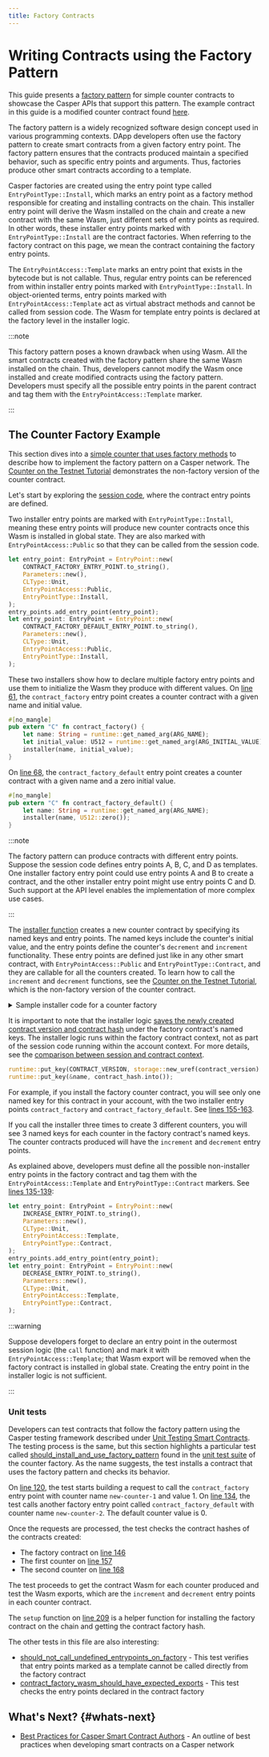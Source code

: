 ```yaml
---
title: Factory Contracts
---
```


# Writing Contracts using the Factory Pattern

This guide presents a [factory pattern](https://github.com/casper-network/ceps/pull/86/files) for simple counter contracts to showcase the Casper APIs that support this pattern. The example contract in this guide is a modified counter contract found [here](https://github.com/mpapierski/casper-node/blob/gh-2064-factory-pattern/smart_contracts/contracts/test/counter-factory/src/main.rs).
<!-- TODO before publishing the docs: point to the new link once the casper-node repository is updated. Or, move this counter factory example to https://github.com/casper-ecosystem/tutorials-example-wasm.-->

The factory pattern is a widely recognized software design concept used in various programming contexts. DApp developers often use the factory pattern to create smart contracts from a given factory entry point. The factory pattern ensures that the contracts produced maintain a specified behavior, such as specific entry points and arguments. Thus, factories produce other smart contracts according to a template.

Casper factories are created using the entry point type called `EntryPointType::Install`, which marks an entry point as a factory method responsible for creating and installing contracts on the chain. This installer entry point will derive the Wasm installed on the chain and create a new contract with the same Wasm, just different sets of entry points as required. In other words, these installer entry points marked with `EntryPointType::Install` are the contract factories. When referring to the factory contract on this page, we mean the contract containing the factory entry points.

The `EntryPointAccess::Template` marks an entry point that exists in the bytecode but is not callable. Thus, regular entry points can be referenced from within installer entry points marked with `EntryPointType::Install`. In object-oriented terms, entry points marked with `EntryPointAccess::Template` act as virtual abstract methods and cannot be called from session code. The Wasm for template entry points is declared at the factory level in the installer logic.

:::note

This factory pattern poses a known drawback when using Wasm. All the smart contracts created with the factory pattern share the same Wasm installed on the chain. Thus, developers cannot modify the Wasm once installed and create modified contracts using the factory pattern. Developers must specify all the possible entry points in the parent contract and tag them with the `EntryPointAccess::Template` marker.

:::

<!-- TODO Diagram#1 create a diagram with the dev team and insert it here. -->

## The Counter Factory Example

This section dives into a [simple counter that uses factory methods](https://github.com/mpapierski/casper-node/blob/gh-2064-factory-pattern/smart_contracts/contracts/test/counter-factory/src/main.rs) to describe how to implement the factory pattern on a Casper network. The [Counter on the Testnet Tutorial](../../resources/beginner/counter-testnet/walkthrough.md) demonstrates the non-factory version of the counter contract.

<!-- TODO before publishing the docs: point to the new link once the casper-node repository is updated. 
Or, move this counter factory example to https://github.com/casper-ecosystem/tutorials-example-wasm. If using this, add a step to "clone the repository". -->

Let's start by exploring the [session code](https://github.com/mpapierski/casper-node/blob/a4d7d5a4f67e7860b2e8c57d74c864860b4e74c8/smart_contracts/contracts/test/counter-factory/src/main.rs#L115), where the contract entry points are defined.

Two installer entry points are marked with `EntryPointType::Install`, meaning these entry points will produce new counter contracts once this Wasm is installed in global state. They are also marked with `EntryPointAccess::Public` so that they can be called from the session code.

```rust
let entry_point: EntryPoint = EntryPoint::new(
    CONTRACT_FACTORY_ENTRY_POINT.to_string(),
    Parameters::new(),
    CLType::Unit,
    EntryPointAccess::Public,
    EntryPointType::Install,
);
entry_points.add_entry_point(entry_point);
let entry_point: EntryPoint = EntryPoint::new(
    CONTRACT_FACTORY_DEFAULT_ENTRY_POINT.to_string(),
    Parameters::new(),
    CLType::Unit,
    EntryPointAccess::Public,
    EntryPointType::Install,
);
```

These two installers show how to declare multiple factory entry points and use them to initialize the Wasm they produce with different values. On [line 61](https://github.com/mpapierski/casper-node/blob/a4d7d5a4f67e7860b2e8c57d74c864860b4e74c8/smart_contracts/contracts/test/counter-factory/src/main.rs#L61C19-L61C35), the `contract_factory` entry point creates a counter contract with a given name and initial value.

```rust
#[no_mangle]
pub extern "C" fn contract_factory() {
    let name: String = runtime::get_named_arg(ARG_NAME);
    let initial_value: U512 = runtime::get_named_arg(ARG_INITIAL_VALUE);
    installer(name, initial_value);
}
```

On [line 68](https://github.com/mpapierski/casper-node/blob/a4d7d5a4f67e7860b2e8c57d74c864860b4e74c8/smart_contracts/contracts/test/counter-factory/src/main.rs#L68), the `contract_factory_default` entry point creates a counter contract with a given name and a zero initial value.

```rust
#[no_mangle]
pub extern "C" fn contract_factory_default() {
    let name: String = runtime::get_named_arg(ARG_NAME);
    installer(name, U512::zero());
}
```

:::note

The factory pattern can produce contracts with different entry points. Suppose the session code defines entry points A, B, C, and D as templates. One installer factory entry point could use entry points A and B to create a contract, and the other installer entry point might use entry points C and D. Such support at the API level enables the implementation of more complex use cases.

:::

The [installer function](https://github.com/mpapierski/casper-node/blob/a4d7d5a4f67e7860b2e8c57d74c864860b4e74c8/smart_contracts/contracts/test/counter-factory/src/main.rs#L73) creates a new counter contract by specifying its named keys and entry points. The named keys include the counter's initial value, and the entry points define the counter's `decrement` and `increment` functionality. These entry points are defined just like in any other smart contract, with `EntryPointAccess::Public` and `EntryPointType::Contract`, and they are callable for all the counters created. To learn how to call the `increment` and `decrement` functions, see the [Counter on the Testnet Tutorial](../../resources/beginner/counter-testnet/walkthrough.md), which is the non-factory version of the counter contract.

<details>
<summary>Sample installer code for a counter factory</summary>

```rust
fn installer(name: String, initial_value: U512) {
    let named_keys = {
        let new_uref = storage::new_uref(initial_value);
        let mut named_keys = NamedKeys::new();
        named_keys.insert(CURRENT_VALUE_KEY.to_string(), new_uref.into());
        named_keys
    };

    let entry_points = {
        let mut entry_points = EntryPoints::new();
        let entry_point: EntryPoint = EntryPoint::new(
            INCREASE_ENTRY_POINT.to_string(),
            Parameters::new(),
            CLType::Unit,
            EntryPointAccess::Public,
            EntryPointType::Contract,
        );
        entry_points.add_entry_point(entry_point);
        let entry_point: EntryPoint = EntryPoint::new(
            DECREASE_ENTRY_POINT.to_string(),
            Parameters::new(),
            CLType::Unit,
            EntryPointAccess::Public,
            EntryPointType::Contract,
        );
        entry_points.add_entry_point(entry_point);

        entry_points
    };

    let (contract_hash, contract_version) = storage::new_contract(
        entry_points,
        Some(named_keys),
        Some(PACKAGE_HASH_KEY_NAME.to_string()),
        Some(ACCESS_KEY_NAME.to_string()),
    );

    runtime::put_key(CONTRACT_VERSION, storage::new_uref(contract_version).into());
    runtime::put_key(&name, contract_hash.into());
}
```

</details>

It is important to note that the installer logic [saves the newly created contract version and contract hash](https://github.com/mpapierski/casper-node/blob/a4d7d5a4f67e7860b2e8c57d74c864860b4e74c8/smart_contracts/contracts/test/counter-factory/src/main.rs#L110-L111) under the factory contract's named keys. The installer logic runs within the factory contract context, not as part of the session code running within the account context. For more details, see the [comparison between session and contract context](../writing-onchain-code/contract-vs-session.md#comparing-session-and-contract).

```rust
runtime::put_key(CONTRACT_VERSION, storage::new_uref(contract_version).into());
runtime::put_key(&name, contract_hash.into());
```

For example, if you install the factory counter contract, you will see only one named key for this contract in your account, with the two installer entry points `contract_factory` and `contract_factory_default`. See [lines 155-163](https://github.com/mpapierski/casper-node/blob/a4d7d5a4f67e7860b2e8c57d74c864860b4e74c8/smart_contracts/contracts/test/counter-factory/src/main.rs#L155C1-L163).

If you call the installer three times to create 3 different counters, you will see 3 named keys for each counter in the factory contract's named keys. The counter contracts produced will have the `increment` and `decrement` entry points.

<!-- TODO Diagram#2 create a diagram with the dev team and insert it here. Or take screenshots from cspr.live depicting this setup. -->

As explained above, developers must define all the possible non-installer entry points in the factory contract and tag them with the `EntryPointAccess::Template` and `EntryPointType::Contract` markers. See [lines 135-139](https://github.com/mpapierski/casper-node/blob/a4d7d5a4f67e7860b2e8c57d74c864860b4e74c8/smart_contracts/contracts/test/counter-factory/src/main.rs#L135C9-L149C11):

```rust
let entry_point: EntryPoint = EntryPoint::new(
    INCREASE_ENTRY_POINT.to_string(),
    Parameters::new(),
    CLType::Unit,
    EntryPointAccess::Template,
    EntryPointType::Contract,
);
entry_points.add_entry_point(entry_point);
let entry_point: EntryPoint = EntryPoint::new(
    DECREASE_ENTRY_POINT.to_string(),
    Parameters::new(),
    CLType::Unit,
    EntryPointAccess::Template,
    EntryPointType::Contract,
);
```

:::warning

Suppose developers forget to declare an entry point in the outermost session logic (the `call` function) and mark it with `EntryPointAccess::Template`; that Wasm export will be removed when the factory contract is installed in global state. Creating the entry point in the installer logic is not sufficient.

:::

### Unit tests

Developers can test contracts that follow the factory pattern using the Casper testing framework described under [Unit Testing Smart Contracts](./testing-contracts.md). The testing process is the same, but this section highlights a particular test called [should_install_and_use_factory_pattern](https://github.com/mpapierski/casper-node/blob/a4d7d5a4f67e7860b2e8c57d74c864860b4e74c8/execution_engine_testing/tests/src/test/counter_factory.rs#L116C4-L116C42) found in the [unit test suite](https://github.com/mpapierski/casper-node/blob/gh-2064-factory-pattern/execution_engine_testing/tests/src/test/counter_factory.rs) of the counter factory. As the name suggests, the test installs a contract that uses the factory pattern and checks its behavior.

On [line 120](https://github.com/mpapierski/casper-node/blob/a4d7d5a4f67e7860b2e8c57d74c864860b4e74c8/execution_engine_testing/tests/src/test/counter_factory.rs#L120), the test starts building a request to call the `contract_factory` entry point with counter name `new-counter-1` and value 1. On [line 134](https://github.com/mpapierski/casper-node/blob/a4d7d5a4f67e7860b2e8c57d74c864860b4e74c8/execution_engine_testing/tests/src/test/counter_factory.rs#L134), the test calls another factory entry point called `contract_factory_default` with counter name `new-counter-2`. The default counter value is 0. 

Once the requests are processed, the test checks the contract hashes of the contracts created:

- The factory contract on [line 146](https://github.com/mpapierski/casper-node/blob/a4d7d5a4f67e7860b2e8c57d74c864860b4e74c8/execution_engine_testing/tests/src/test/counter_factory.rs#L146)
- The first counter on [line 157](https://github.com/mpapierski/casper-node/blob/a4d7d5a4f67e7860b2e8c57d74c864860b4e74c8/execution_engine_testing/tests/src/test/counter_factory.rs#L157)
- The second counter on [line 168](https://github.com/mpapierski/casper-node/blob/a4d7d5a4f67e7860b2e8c57d74c864860b4e74c8/execution_engine_testing/tests/src/test/counter_factory.rs#L168)

The test proceeds to get the contract Wasm for each counter produced and test the Wasm exports, which are the `increment` and `decrement` entry points in each counter contract.

The `setup` function on [line 209](https://github.com/mpapierski/casper-node/blob/a4d7d5a4f67e7860b2e8c57d74c864860b4e74c8/execution_engine_testing/tests/src/test/counter_factory.rs#L209) is a helper function for installing the factory contract on the chain and getting the contract factory hash.

The other tests in this file are also interesting:

- [should_not_call_undefined_entrypoints_on_factory](https://github.com/mpapierski/casper-node/blob/a4d7d5a4f67e7860b2e8c57d74c864860b4e74c8/execution_engine_testing/tests/src/test/counter_factory.rs#L25) - This test verifies that entry points marked as a template cannot be called directly from the factory contract
- [contract_factory_wasm_should_have_expected_exports](https://github.com/mpapierski/casper-node/blob/a4d7d5a4f67e7860b2e8c57d74c864860b4e74c8/execution_engine_testing/tests/src/test/counter_factory.rs#L87C4-L87C54) - This test checks the entry points declared in the contract factory

<!-- TODO these tests have an #ignore tag. We should probably move them to the example repository.-->

## What's Next? {#whats-next}

- [Best Practices for Casper Smart Contract Authors](./best-practices.md) - An outline of best practices when developing smart contracts on a Casper network

